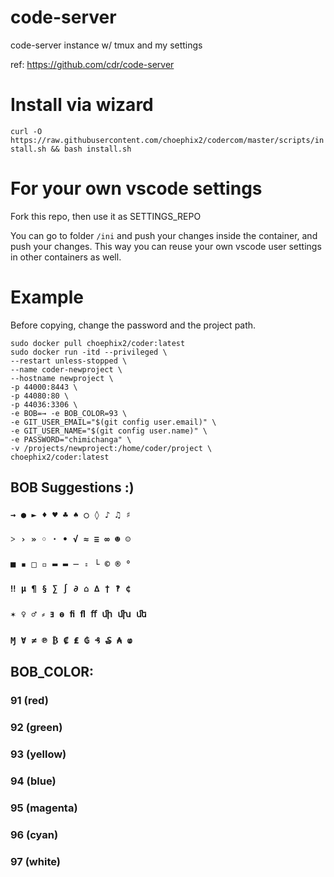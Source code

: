 # code-server
code-server instance w/ tmux and my settings 

ref: https://github.com/cdr/code-server

# Install via wizard

`curl -O https://raw.githubusercontent.com/choephix2/codercom/master/scripts/install.sh && bash install.sh`

# For your own vscode settings

Fork this repo, then use it as SETTINGS_REPO

You can go to folder `/ini` and push your changes inside the container, and push your changes.
This way you can reuse your own vscode user settings in other containers as well.

# Example

Before copying, change the password and the project path.

```
sudo docker pull choephix2/coder:latest
sudo docker run -itd --privileged \
--restart unless-stopped \
--name coder-newproject \
--hostname newproject \
-p 44000:8443 \
-p 44080:80 \
-p 44036:3306 \
-e BOB=→ -e BOB_COLOR=93 \
-e GIT_USER_EMAIL="$(git config user.email)" \
-e GIT_USER_NAME="$(git config user.name)" \
-e PASSWORD="chimichanga" \
-v /projects/newproject:/home/coder/project \
choephix2/coder:latest
```

## BOB Suggestions :)
### `→ ● ► ♦ ♥ ♣ ♠ ○ ◊ ♪ ♫ ♯`
### `˃ › » ◦ · • √ ≈ ≡ ∞ ☻ ☺`
### `■ ▪ □ ▫ ▬ ▬ ─ ꞊ └ © ® °`
### `‼ µ ¶ § ∑ ∫ ∂ ⌂ ∆ † ‽ ¢`
### `✶ ♀ ♂ ⸗ ⱻ ⱺ ﬁ ﬂ ﬀ ﬕ ﬗ ﬔ`
### `Ɱ Ɐ ≠ ℗ ₿ ₡ ₤ ₲ ₰ ₷ ₳ ⱷ`
## BOB_COLOR: 
### 91 (red)
### 92 (green)
### 93 (yellow)
### 94 (blue)
### 95 (magenta)
### 96 (cyan)
### 97 (white)
